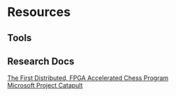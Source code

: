 # Resources

## Tools

## Research Docs

[The First Distributed, FPGA Accelerated Chess Program](http://www2.cs.uni-paderborn.de/cs/ag-monien/PERSONAL/FLULO/publications/ipdps04.pdf)\
[Microsoft Project Catapult](https://www.microsoft.com/en-us/research/project/project-catapult/)